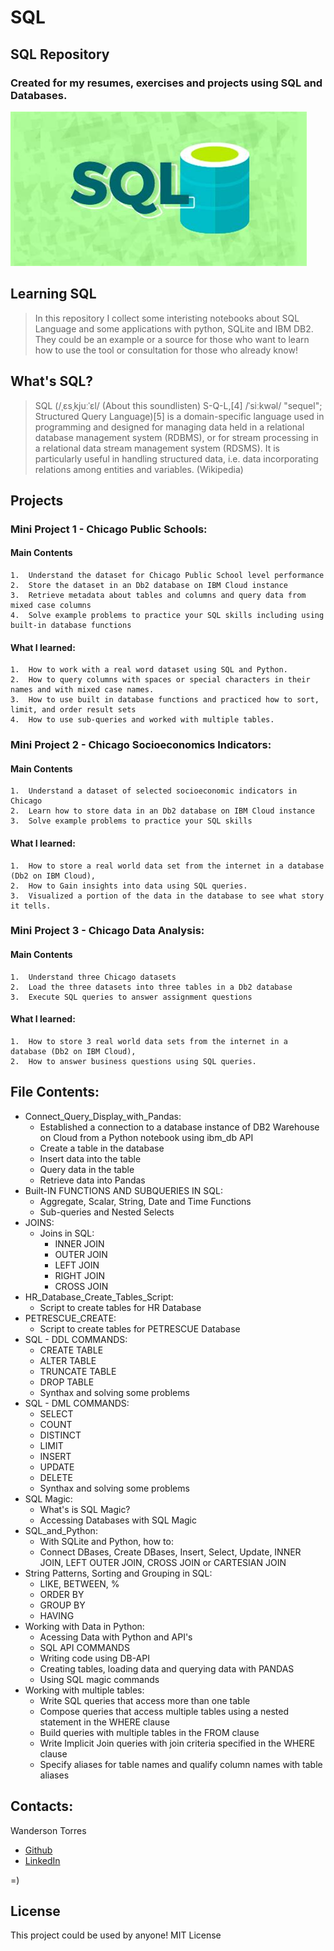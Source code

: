 # SQL
## SQL Repository

### Created for my resumes, exercises and projects using SQL and Databases.

<img src="./images/sql.jpg"/>

## Learning SQL

> In this repository I collect some interisting notebooks about SQL Language and some applications with python, SQLite and IBM DB2. They could be an example or a source for those who want to learn how to use the tool or consultation for those who already know!
 
## What's SQL?

> SQL (/ˌɛsˌkjuːˈɛl/ (About this soundlisten) S-Q-L,[4] /ˈsiːkwəl/ "sequel"; Structured Query Language)[5] is a domain-specific language used in programming and designed for managing data held in a relational database management system (RDBMS), or for stream processing in a relational data stream management system (RDSMS). It is particularly useful in handling structured data, i.e. data incorporating relations among entities and variables. (Wikipedia)

## Projects

### Mini Project 1 - Chicago Public Schools:
  #### Main Contents
  
    1.  Understand the dataset for Chicago Public School level performance
    2.  Store the dataset in an Db2 database on IBM Cloud instance
    3.  Retrieve metadata about tables and columns and query data from mixed case columns
    4.  Solve example problems to practice your SQL skills including using built-in database functions  
  
  #### What I learned:
  
    1.  How to work with a real word dataset using SQL and Python.
    2.  How to query columns with spaces or special characters in their names and with mixed case names.
    3.  How to use built in database functions and practiced how to sort, limit, and order result sets
    4.  How to use sub-queries and worked with multiple tables.

### Mini Project 2 - Chicago Socioeconomics Indicators:
  #### Main Contents
  
    1.  Understand a dataset of selected socioeconomic indicators in Chicago
    2.  Learn how to store data in an Db2 database on IBM Cloud instance
    3.  Solve example problems to practice your SQL skills
  
  #### What I learned:
  
    1.  How to store a real world data set from the internet in a database (Db2 on IBM Cloud),
    2.  How to Gain insights into data using SQL queries.
    3.  Visualized a portion of the data in the database to see what story it tells.

### Mini Project 3 - Chicago Data Analysis:
  #### Main Contents
  
    1.  Understand three Chicago datasets  
    2.  Load the three datasets into three tables in a Db2 database
    3.  Execute SQL queries to answer assignment questions 
  
  #### What I learned:
  
    1.  How to store 3 real world data sets from the internet in a database (Db2 on IBM Cloud),
    2.  How to answer business questions using SQL queries.
   
## File Contents:

* Connect_Query_Display_with_Pandas:
  * Established a connection to a database instance of DB2 Warehouse on Cloud from a Python notebook using ibm_db API
  * Create a table in the database
  * Insert data into the table
  * Query data in the table
  * Retrieve data into Pandas
* Built-IN FUNCTIONS AND SUBQUERIES IN SQL:
  * Aggregate, Scalar, String, Date and Time Functions
  * Sub-queries and Nested Selects
* JOINS:
  * Joins in SQL:
    * INNER JOIN
    * OUTER JOIN
    * LEFT JOIN
    * RIGHT JOIN
    * CROSS JOIN
* HR_Database_Create_Tables_Script:
  * Script to create tables for HR Database
* PETRESCUE_CREATE:
  * Script to create tables for PETRESCUE Database
* SQL - DDL COMMANDS:
  * CREATE TABLE
  * ALTER TABLE
  * TRUNCATE TABLE
  * DROP TABLE
  * Synthax and solving some problems
* SQL - DML COMMANDS:
  * SELECT
  * COUNT
  * DISTINCT
  * LIMIT
  * INSERT
  * UPDATE
  * DELETE
  * Synthax and solving some problems         
* SQL Magic:
  * What's is SQL Magic? 
  * Accessing Databases with SQL Magic
* SQL_and_Python:
  *  With SQLite and Python, how to:
    * Connect DBases, Create DBases, Insert, Select, Update, INNER JOIN, LEFT OUTER JOIN, CROSS JOIN or CARTESIAN JOIN   
* String Patterns, Sorting and Grouping in SQL:
  * LIKE, BETWEEN, %
  * ORDER BY
  * GROUP BY
  * HAVING 
* Working with Data in Python:
  * Acessing Data with Python and API's
  * SQL API COMMANDS
  * Writing code using DB-API
  * Creating tables, loading data and querying data with PANDAS
  * Using SQL magic commands 
* Working with multiple tables:
  * Write SQL queries that access more than one table
  * Compose queries that access multiple tables using a nested statement in the WHERE clause
  * Build queries with multiple tables in the FROM clause
  * Write Implicit Join queries with join criteria specified in the WHERE clause
  * Specify aliases for table names and qualify column names with table aliases

## Contacts:

Wanderson Torres
* [Github](https://github.com/wantor-stack)
* [LinkedIn](https://www.linkedin.com/in/wanderson-torres-31049522/)

=)

## License
This project could be used by anyone! MIT License
